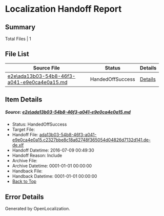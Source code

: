 # <a name='report-top'></a> Localization Handoff Report

## Summary
 Total Files | 1

## File List
 Source File | Status | Details 
 ----------- | ------ | ------- 
 [e2e\ada13b03-54b8-46f3-a041-e9e0ca4e0a15.md](https://github.com/OpenLocalizationTestOrg/oltest/blob/f12f1b06c9d585aa3dfb87e3e88c0270d307546c/e2e/ada13b03-54b8-46f3-a041-e9e0ca4e0a15.md) | HandedOffSuccess | [Details](#a1413cf052f1ebb54913b022685b0d0db0b623fa1)

## Item Details
##### <a name='a1413cf052f1ebb54913b022685b0d0db0b623fa1'></a> Source: [e2e\ada13b03-54b8-46f3-a041-e9e0ca4e0a15.md](https://github.com/OpenLocalizationTestOrg/oltest/blob/f12f1b06c9d585aa3dfb87e3e88c0270d307546c/e2e/ada13b03-54b8-46f3-a041-e9e0ca4e0a15.md)
* Status: HandedOffSuccess
* Target File: 
* Handoff File: [ada13b03-54b8-46f3-a041-e9e0ca4e0a15.c2327bbe8c18a62748f365054d04826d7132d141.de-de.xlf](https://github.com/OpenLocalizationTestOrg/olhandoff-e2e/blob/f42b1b7f044787bf62ed65fef25b24e758da8f4b/ol-handoff/OpenLocalizationTestOrg/oltest-dede-fly/ci/ht/ada13b03-54b8-46f3-a041-e9e0ca4e0a15.c2327bbe8c18a62748f365054d04826d7132d141.de-de.xlf)
* Handoff Datetime: 2016-07-09 00:49:30
* Handoff Reason: Include
* Archive File: 
* Archive Datetime: 0001-01-01 00:00:00
* Handback File: 
* Handback Datetime: 0001-01-01 00:00:00
* [Back to Top](#report-top)


## Error Details

Generated by OpenLocalization.
